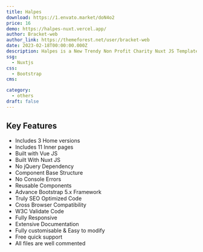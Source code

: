 ```yaml
---
title: Halpes
download: https://1.envato.market/doN4o2
price: 16
demo: https://halpes-nuxt.vercel.app/
author: Bracket-web
author_link: https://themeforest.net/user/bracket-web
date: 2023-02-18T00:00:00.000Z
description: Halpes is a New Trendy Non Profit Charity Nuxt JS Template.
ssg:
  - Nuxtjs
css:
  - Bootstrap
cms:

category:
  - others
draft: false
---
```


## Key Features

- Includes 3 Home versions
- Includes 11 Inner pages
- Built with Vue JS
- Built With Nuxt JS
- No jQuery Dependency
- Component Base Structure
- No Console Errors
- Reusable Components
- Advance Bootstrap 5.x Framework
- Truly SEO Optimized Code
- Cross Browser Compatibility
- W3C Validate Code
- Fully Responsive
- Extensive Documentation
- Fully customisable & Easy to modify
- Free quick support
- All files are well commented
